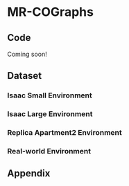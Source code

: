 # MR-COGraphs
## Code
Coming soon!

## Dataset
### Isaac Small Environment

### Isaac Large Environment

### Replica Apartment2 Environment

### Real-world Environment


## Appendix
